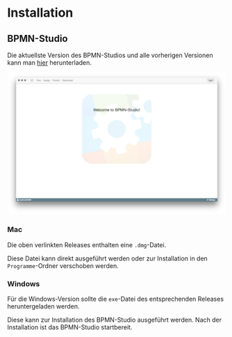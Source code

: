 # Installation

## BPMN-Studio

Die aktuellste Version des BPMN-Studios und alle vorherigen Versionen
kann man
[hier](https://github.com/process-engine/bpmn-studio/releases)
herunterladen.

![BPMN-Studio](images/bpmn-studio.png)

### Mac

Die oben verlinkten Releases enthalten eine `.dmg`-Datei.

Diese Datei kann direkt ausgeführt werden oder zur Installation in den `Programme`-Ordner verschoben werden.

### Windows

Für die Windows-Version sollte die `exe`-Datei des entsprechenden Releases heruntergeladen werden.

Diese kann zur Installation des BPMN-Studio ausgeführt werden. Nach der Installation ist das BPMN-Studio startbereit.


